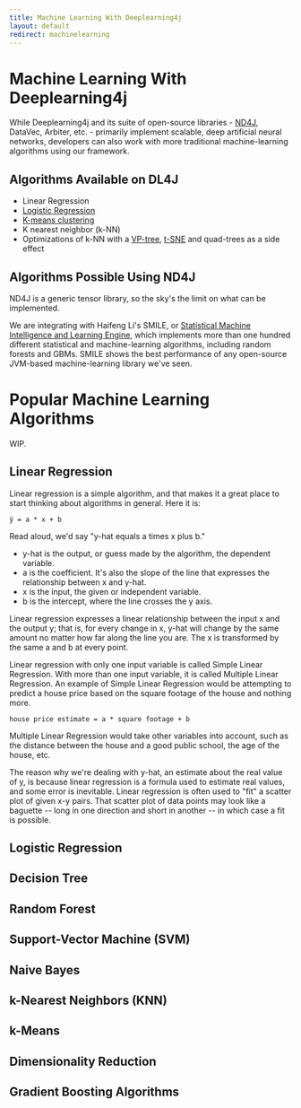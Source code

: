 ```yaml
---
title: Machine Learning With Deeplearning4j
layout: default
redirect: machinelearning
---
```


# Machine Learning With Deeplearning4j

While Deeplearning4j and its suite of open-source libraries - [ND4J](http://nd4j.org/), DataVec, Arbiter, etc. - primarily implement scalable, deep artificial neural networks, developers can also work with more traditional machine-learning algorithms using our framework.

## Algorithms Available on DL4J

* Linear Regression
* [Logistic Regression](./logistic-regression)
* [K-means clustering](https://deeplearning4j.org/doc/org/deeplearning4j/clustering/kmeans/package-tree.html )
* K nearest neighbor (k-NN)
* Optimizations of k-NN with a [VP-tree](https://en.wikipedia.org/wiki/Vantage-point_tree), [t-SNE](https://lvdmaaten.github.io/tsne/) and quad-trees as a side effect

## Algorithms Possible Using ND4J

ND4J is a generic tensor library, so the sky's the limit on what can be implemented. 

We are integrating with Haifeng Li's SMILE, or [Statistical Machine Intelligence and Learning Engine](http://haifengl.github.io/smile/), which implements more than one hundred different statistical and machine-learning algorithms, including random forests and GBMs. SMILE shows the best performance of any open-source JVM-based machine-learning library we've seen. 

# Popular Machine Learning Algorithms

WIP.

## Linear Regression

Linear regression is a simple algorithm, and that makes it a great place to start thinking about algorithms in general. Here it is:

```
ŷ = a * x + b
```

Read aloud, we'd say "y-hat equals a times x plus b." 

* y-hat is the output, or guess made by the algorithm, the dependent variable.
* a is the coefficient. It's also the slope of the line that expresses the relationship between x and y-hat.
* x is the input, the given or independent variable.
* b is the intercept, where the line crosses the y axis.

Linear regression expresses a linear relationship between the input x and the output y; that is, for every change in x, y-hat will change by the same amount no matter how far along the line you are. The x is transformed by the same a and b at every point. 

Linear regression with only one input variable is called Simple Linear Regression. With more than one input variable, it is called Multiple Linear Regression. An example of Simple Linear Regression would be attempting to predict a house price based on the square footage of the house and nothing more. 

```
house price estimate = a * square footage + b
```
Multiple Linear Regression would take other variables into account, such as the distance between the house and a good public school, the age of the house, etc.  

The reason why we're dealing with y-hat, an estimate about the real value of y, is because linear regression is a formula used to estimate real values, and some error is inevitable. Linear regression is often used to "fit" a scatter plot of given x-y pairs. That scatter plot of data points may look like a baguette -- long in one direction and short in another -- in which case a fit is possible. 

## Logistic Regression

## Decision Tree

## Random Forest

## Support-Vector Machine (SVM)

## Naive Bayes

## k-Nearest Neighbors (KNN)

## k-Means

## Dimensionality Reduction

## Gradient Boosting Algorithms

